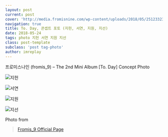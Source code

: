 ```yaml
---
layout: post
current: post
cover: 'http://media.fromisnine.com/wp-content/uploads/2018/05/25123323/1.-BAEK-JI-HEON.jpg'
navigation: true
title: To. Day, 콘셉트 포토 (지헌, 서연, 지원, 지선)
date: 2018-05-24
tags: photo 지헌 서연 지원 지선
class: post-template
subclass: 'post tag-photo'
author: imreplay
---
```



프로미스나인 (fromis_9) – The 2nd Mini Album [To. Day] Concept Photo

![지헌](http://media.fromisnine.com/wp-content/uploads/2018/05/25123323/1.-BAEK-JI-HEON.jpg)

![서연](http://media.fromisnine.com/wp-content/uploads/2018/05/25123256/2.-LEE-SEO-YEON.jpg)

![지원](http://media.fromisnine.com/wp-content/uploads/2018/05/25123257/3.-PARK-JI-WON.jpg)

![지선](http://media.fromisnine.com/wp-content/uploads/2018/05/25123323/4.-ROH-JI-SUN.jpg)


Photo from 
> [Fromis_9 Official Page](http://fromisnine.com/photos/)